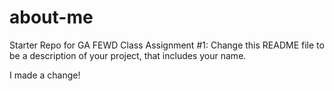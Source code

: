 # about-me

Starter Repo for GA FEWD Class Assignment #1: Change this README file to be a description of your project, that includes your name.


I made a change!